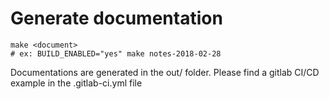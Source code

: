 # Generate documentation

```
make <document>
# ex: BUILD_ENABLED="yes" make notes-2018-02-28
```

Documentations are generated in the out/ folder. Please find a gitlab CI/CD
example in the .gitlab-ci.yml file

